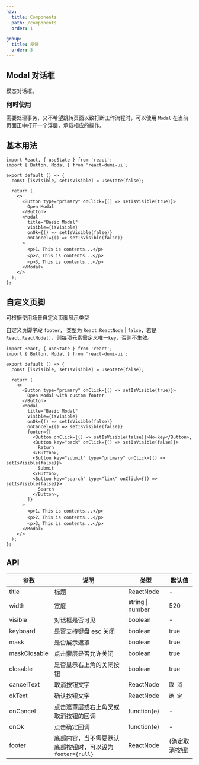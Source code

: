 ```yaml
---
nav:
  title: Components
  path: /components
  order: 1

group:
  title: 反馈
  order: 3
---
```


## Modal 对话框

模态对话框。

<big>**何时使用**</big>

需要处理事务，又不希望跳转页面以致打断工作流程时，可以使用 `Modal` 在当前页面正中打开一个浮层，承载相应的操作。

## 基本用法

```tsx
import React, { useState } from 'react';
import { Button, Modal } from 'react-dumi-ui';

export default () => {
  const [isVisible, setIsVisible] = useState(false);

  return (
    <>
      <Button type="primary" onClick={() => setIsVisible(true)}>
        Open Modal
      </Button>
      <Modal
        title="Basic Modal"
        visible={isVisible}
        onOk={() => setIsVisible(false)}
        onCancel={() => setIsVisible(false)}
      >
        <p>1、This is contents...</p>
        <p>2、This is contents...</p>
        <p>3、This is contents...</p>
      </Modal>
    </>
  );
};
```

## 自定义页脚

可根据使用场景自定义页脚展示类型

自定义页脚字段 `footer`， 类型为 `React.ReactNode` | `false`，若是`React.ReactNode[]`，则每项元素需定义唯一`key`，否则不生效。

```tsx
import React, { useState } from 'react';
import { Button, Modal } from 'react-dumi-ui';

export default () => {
  const [isVisible, setIsVisible] = useState(false);

  return (
    <>
      <Button type="primary" onClick={() => setIsVisible(true)}>
        Open Modal with custom footer
      </Button>
      <Modal
        title="Basic Modal"
        visible={isVisible}
        onOk={() => setIsVisible(false)}
        onCancel={() => setIsVisible(false)}
        footer={[
          <Button onClick={() => setIsVisible(false)}>No-key</Button>,
          <Button key="back" onClick={() => setIsVisible(false)}>
            Return
          </Button>,
          <Button key="submit" type="primary" onClick={() => setIsVisible(false)}>
            Submit
          </Button>,
          <Button key="search" type="link" onClick={() => setIsVisible(false)}>
            Search
          </Button>,
        ]}
      >
        <p>1、This is contents...</p>
        <p>2、This is contents...</p>
        <p>3、This is contents...</p>
      </Modal>
    </>
  );
};
```

## API

| 参数 | 说明 | 类型 | 默认值 |
| --- | --- | --- | --- |
| title | 标题 | ReactNode | - |
| width | 宽度 | string \| number | 520 |
| visible | 对话框是否可见 | boolean | - |
| keyboard | 是否支持键盘 esc 关闭 | boolean | true |
| mask | 是否展示遮罩 | boolean | true |
| maskClosable | 点击蒙层是否允许关闭 | boolean | true |
| closable | 是否显示右上角的关闭按钮 | boolean | true |
| cancelText | 取消按钮文字 | ReactNode | `取 消` |
| okText | 确认按钮文字 | ReactNode | `确 定` |
| onCancel | 点击遮罩层或右上角叉或取消按钮的回调 | function(e) | - |
| onOk | 点击确定回调 | function(e) | - |
| footer | 底部内容，当不需要默认底部按钮时，可以设为 `footer={null}` | ReactNode | (确定取消按钮) |
